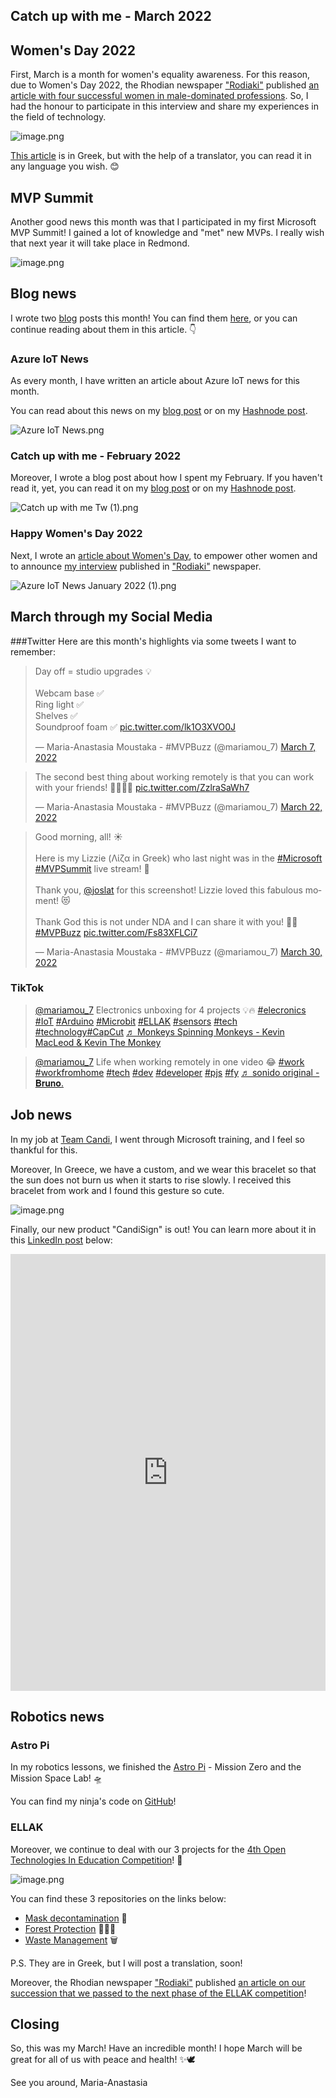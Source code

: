 ## Catch up with me - March 2022

## Women's Day 2022
First, March is a month for women's equality awareness. For this reason, due to Women's Day 2022, the Rhodian newspaper ["Rodiaki"](https://www.rodiaki.gr/) published [an article with four successful women in male-dominated professions](https://www.rodiaki.gr/article/473147/epityxhmenes-gynaikes-se-andrika-epaggelmata). So, I had the honour to participate in this interview and share my experiences in the field of technology.

![image.png](https://cdn.hashnode.com/res/hashnode/image/upload/v1649011471303/2YRK4qoBh.png)

[This article](https://www.rodiaki.gr/article/473147/epityxhmenes-gynaikes-se-andrika-epaggelmata) is in Greek, but with the help of a translator, you can read it in any language you wish. 😊

## MVP Summit
Another good news this month was that I participated in my first Microsoft MVP Summit! I gained a lot of knowledge and "met" new MVPs. I really wish that next year it will take place in Redmond.


![image.png](https://cdn.hashnode.com/res/hashnode/image/upload/v1649011356125/tu84x_LHB.png)

## Blog news
I wrote two [blog](https://www.thinkaboutiot.com/index.php/home/) posts this month! You can find them [here](https://www.thinkaboutiot.com/index.php/2022/03/), or you can continue reading about them in this article. 👇

### Azure IoT News
As every month, I have written an article about Azure IoT news for this month.

You can read about this news on my [blog post](https://www.thinkaboutiot.com/index.php/2022/03/03/azure-iot-news-march-2022-by-think-about-iot/) or on my [Hashnode post](https://mariamou7.hashnode.dev/azure-iot-news-march-2022-by-think-about-iot).

![Azure IoT News.png](https://cdn.hashnode.com/res/hashnode/image/upload/v1646918145672/u3VX3JUHQ.png)

### Catch up with me - February 2022
Moreover, I wrote a blog post about how I spent my February. If you haven't read it, yet, you can read it on my [blog post](https://www.thinkaboutiot.com/index.php/2022/03/10/catch-up-with-me-february-2022/) or on my [Hashnode post](https://mariamou7.hashnode.dev/catch-up-with-me-february-2022).

![Catch up with me Tw (1).png](https://cdn.hashnode.com/res/hashnode/image/upload/v1646918179572/tVxbzj0VI.png)

### Happy Women's Day 2022
Next, I wrote an [article about Women's Day](https://www.thinkaboutiot.com/index.php/2022/03/08/happy-womens-day-2022/), to empower other women and to announce [my interview](https://www.rodiaki.gr/article/473147/epityxhmenes-gynaikes-se-andrika-epaggelmata) published in ["Rodiaki"](https://www.rodiaki.gr/) newspaper.


![Azure IoT News January 2022 (1).png](https://cdn.hashnode.com/res/hashnode/image/upload/v1646918120285/EyXxbkz34.png)

## March through my Social Media
###Twitter
Here are this month's highlights via some tweets I want to remember:
<blockquote class="twitter-tweet"><p lang="en" dir="ltr">Day off = studio upgrades 💡<br><br>Webcam base ✅<br>Ring light ✅<br>Shelves ✅<br>Soundproof foam ✅ <a href="https://t.co/lk1O3XVO0J">pic.twitter.com/lk1O3XVO0J</a></p>&mdash; Maria-Anastasia Moustaka - #MVPBuzz (@mariamou_7) <a href="https://twitter.com/mariamou_7/status/1500915228690853894?ref_src=twsrc%5Etfw">March 7, 2022</a></blockquote> <script async src="https://platform.twitter.com/widgets.js" charset="utf-8"></script>

<blockquote class="twitter-tweet"><p lang="en" dir="ltr">The second best thing about working remotely is that you can work with your friends! 👱‍♀️👩🏽 <a href="https://t.co/ZzlraSaWh7">pic.twitter.com/ZzlraSaWh7</a></p>&mdash; Maria-Anastasia Moustaka - #MVPBuzz (@mariamou_7) <a href="https://twitter.com/mariamou_7/status/1506224026121027587?ref_src=twsrc%5Etfw">March 22, 2022</a></blockquote> <script async src="https://platform.twitter.com/widgets.js" charset="utf-8"></script>

<blockquote class="twitter-tweet"><p lang="en" dir="ltr">Good morning, all! ☀️<br><br>Here is my Lizzie (Λίζα in Greek) who last night was in the <a href="https://twitter.com/hashtag/Microsoft?src=hash&amp;ref_src=twsrc%5Etfw">#Microsoft</a> <a href="https://twitter.com/hashtag/MVPSummit?src=hash&amp;ref_src=twsrc%5Etfw">#MVPSummit</a> live stream! 🥰<br><br>Thank you, <a href="https://twitter.com/joslat?ref_src=twsrc%5Etfw">@joslat</a> for this screenshot! Lizzie loved this fabulous moment! 😻<br><br>Thank God this is not under NDA and I can share it with you! 🙏😝<a href="https://twitter.com/hashtag/MVPBuzz?src=hash&amp;ref_src=twsrc%5Etfw">#MVPBuzz</a> <a href="https://t.co/Fs83XFLCi7">pic.twitter.com/Fs83XFLCi7</a></p>&mdash; Maria-Anastasia Moustaka - #MVPBuzz (@mariamou_7) <a href="https://twitter.com/mariamou_7/status/1509056566619963396?ref_src=twsrc%5Etfw">March 30, 2022</a></blockquote> <script async src="https://platform.twitter.com/widgets.js" charset="utf-8"></script>

### TikTok
<blockquote class="tiktok-embed" cite="https://www.tiktok.com/@mariamou_7/video/7073869985617153285" data-video-id="7073869985617153285" style="max-width: 605px;min-width: 325px;" > <section> <a target="_blank" title="@mariamou_7" href="https://www.tiktok.com/@mariamou_7">@mariamou_7</a> Electronics unboxing for 4 projects 💡🔥 <a title="elecronics" target="_blank" href="https://www.tiktok.com/tag/elecronics">#elecronics</a> <a title="iot" target="_blank" href="https://www.tiktok.com/tag/iot">#IoT</a> <a title="arduino" target="_blank" href="https://www.tiktok.com/tag/arduino">#Arduino</a> <a title="microbit" target="_blank" href="https://www.tiktok.com/tag/microbit">#Microbit</a> <a title="ellak" target="_blank" href="https://www.tiktok.com/tag/ellak">#ELLAK</a> <a title="sensors" target="_blank" href="https://www.tiktok.com/tag/sensors">#sensors</a> <a title="tech" target="_blank" href="https://www.tiktok.com/tag/tech">#tech</a> <a title="technology" target="_blank" href="https://www.tiktok.com/tag/technology">#technology</a><a title="capcut" target="_blank" href="https://www.tiktok.com/tag/capcut">#CapCut</a> <a target="_blank" title="♬ Monkeys Spinning Monkeys - Kevin MacLeod &#38; Kevin The Monkey" href="https://www.tiktok.com/music/Monkeys-Spinning-Monkeys-6746993352891189249">♬ Monkeys Spinning Monkeys - Kevin MacLeod &#38; Kevin The Monkey</a> </section> </blockquote> <script async src="https://www.tiktok.com/embed.js"></script>

<blockquote class="tiktok-embed" cite="https://www.tiktok.com/@mariamou_7/video/7076139134951230726" data-video-id="7076139134951230726" style="max-width: 605px;min-width: 325px;" > <section> <a target="_blank" title="@mariamou_7" href="https://www.tiktok.com/@mariamou_7">@mariamou_7</a> Life when working remotely in one video 😂 <a title="work" target="_blank" href="https://www.tiktok.com/tag/work">#work</a> <a title="workfromhome" target="_blank" href="https://www.tiktok.com/tag/workfromhome">#workfromhome</a> <a title="tech" target="_blank" href="https://www.tiktok.com/tag/tech">#tech</a> <a title="dev" target="_blank" href="https://www.tiktok.com/tag/dev">#dev</a> <a title="developer" target="_blank" href="https://www.tiktok.com/tag/developer">#developer</a> <a title="pjs" target="_blank" href="https://www.tiktok.com/tag/pjs">#pjs</a> <a title="fy" target="_blank" href="https://www.tiktok.com/tag/fy">#fy</a> <a target="_blank" title="♬ sonido original - 𝐁𝐫𝐮𝐧𝐨." href="https://www.tiktok.com/music/sonido-original-7047920129279396614">♬ sonido original - 𝐁𝐫𝐮𝐧𝐨.</a> </section> </blockquote> <script async src="https://www.tiktok.com/embed.js"></script>

## Job news
In my job at [Team Candi](https://candi.gr/), I went through Microsoft training, and I feel so thankful for this.

Moreover, In Greece, we have a custom, and we wear this bracelet so that the sun does not burn us when it starts to rise slowly. I received this bracelet from work and I found this gesture so cute.

![image.png](https://cdn.hashnode.com/res/hashnode/image/upload/v1649008400569/izFE0a4xi.png)

Finally, our new product "CandiSign" is out! You can learn more about it in this [LinkedIn post](https://www.linkedin.com/feed/update/urn:li:activity:6916447080202780672/) below:

<iframe src="https://www.linkedin.com/embed/feed/update/urn:li:share:6914164277431918592" height="699" width="504" frameborder="0" allowfullscreen="" title="Embedded post"></iframe>


## Robotics news
### Astro Pi
In my robotics lessons, we finished the [Astro Pi](https://astro-pi.org/) - Mission Zero and the Mission Space Lab! 🛸

You can find my ninja's code on [GitHub](https://github.com/mariamou7/astro-pi-mission-zero-2021-2022)!

### ELLAK
Moreover, we continue to deal with our 3 projects for the [4th Open Technologies In Education Competition](https://openedtech.ellak.gr/3nd-open-technologies-in-education-competition/)! 🤖

![image.png](https://cdn.hashnode.com/res/hashnode/image/upload/v1649010627796/6bn_790nFz.png)

You can find these 3 repositories on the links below: 
- [Mask decontamination](https://github.com/mariamou7/mask-decontamination) 🦠
- [Forest Protection](https://github.com/mariamou7/forest-protection) 🌲🚫🔥
- [Waste Management](https://github.com/mariamou7/waste-management) 🗑️

P.S. They are in Greek, but I will post a translation, soon!

Moreover, the Rhodian newspaper ["Rodiaki"](https://www.rodiaki.gr/) published [an article on our succession that we passed to the next phase of the ELLAK competition](https://www.rodiaki.gr/article/473235/diakrish-gia-to-tmhma-rompotikhs-toy-idrymatos-stamatioy-se-panellhnio-diagwnismo-texnologiwn)!

## Closing
So, this was my March!
Have an incredible month! I hope March will be great for all of us with peace and health! ✨🕊️

See you around, 
Maria-Anastasia 